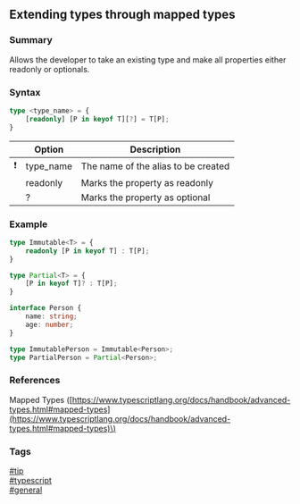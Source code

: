 ## Extending types through mapped types

### Summary
Allows the developer to take an existing type and make all properties either readonly or optionals.  

### Syntax
```ts
type <type_name> = {
    [readonly] [P in keyof T][?] = T[P];
}
```

|               | Option    | Description                         |
| :-----------: | --------- | ----------------------------------- |
| :exclamation: | type_name | The name of the alias to be created |
|               | readonly  | Marks the property as readonly      |
|               | ?         | Marks the property as optional      |

### Example
```ts
type Immutable<T> = {
    readonly [P in keyof T] : T[P];
}

type Partial<T> = {
    [P in keyof T]? : T[P];
}

interface Person {
    name: string;
    age: number;
}

type ImmutablePerson = Immutable<Person>;
type PartialPerson = Partial<Person>;
```

### References
Mapped Types \([https://www.typescriptlang.org/docs/handbook/advanced-types.html#mapped-types](https://www.typescriptlang.org/docs/handbook/advanced-types.html#mapped-types)\)

### Tags
[#tip](../../tips.md)  
[#typescript](../typescript.md)  
[#general](general.md)